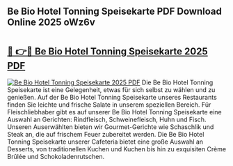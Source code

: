 ## Be Bio Hotel Tonning Speisekarte PDF Download Online 2025 oWz6v

# <h2><a href="http://gc8gbc.nevu.top/?p=Be+Bio+Hotel+Tonning+Speisekarte">🔗 👉🔴 Be Bio Hotel Tonning Speisekarte 2025 PDF</a></h2>

[![Be Bio Hotel Tonning Speisekarte 2025 PDF](https://i.imgur.com/dBaPXMq.png)](http://gc8gbc.nevu.top/?p=Be+Bio+Hotel+Tonning+Speisekarte)
Die Be Bio Hotel Tonning Speisekarte ist eine Gelegenheit, etwas für sich selbst zu wählen und zu genießen. Auf der Be Bio Hotel Tonning Speisekarte unseres Restaurants finden Sie leichte und frische Salate in unserem speziellen Bereich. Für Fleischliebhaber gibt es auf unserer Be Bio Hotel Tonning Speisekarte eine Auswahl an Gerichten: Rindfleisch, Schweinefleisch, Huhn und Fisch. Unseren Auserwählten bieten wir Gourmet-Gerichte wie Schaschlik und Steak an, die auf frischem Feuer zubereitet werden. Die Be Bio Hotel Tonning Speisekarte unserer Cafeteria bietet eine große Auswahl an Desserts, von traditionellen Kuchen und Kuchen bis hin zu exquisiten Crème Brûlée und Schokoladenrutschen.
